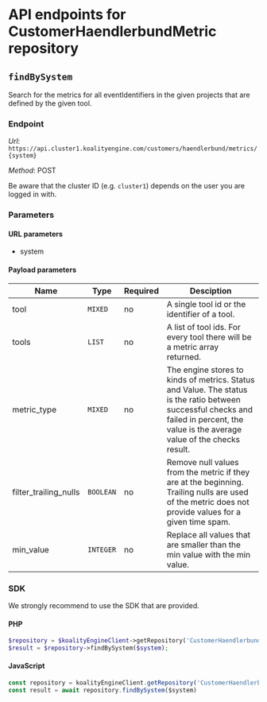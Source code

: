 # API endpoints for CustomerHaendlerbundMetric repository


## `findBySystem`

Search for the metrics for all eventIdentifiers in the given projects that are defined by the given tool.

### Endpoint

*Url*: ```https://api.cluster1.koalityengine.com/customers/haendlerbund/metrics/{system}```

*Method*: POST

Be aware that the cluster ID (e.g. `cluster1`) depends on the user you are logged in with.

### Parameters

#### URL parameters
 - system

#### Payload parameters

| Name                  | Type  | Required  | Desciption   |
|-----------------------|-------|-----------|--------------|
| tool  | `MIXED` |  no        | A single tool id or the identifier of a tool.           |
| tools  | `LIST` |  no        | A list of tool ids. For every tool there will be a metric array returned.           |
| metric_type  | `MIXED` |  no        | The engine stores to kinds of metrics. Status and Value. The status is the ratio between successful checks and failed in percent, the value is the average value of the checks result.           |
| filter_trailing_nulls  | `BOOLEAN` |  no        | Remove null values from the metric if they are at the beginning. Trailing nulls are used of the metric does not provide values for a given time spam.           |
| min_value  | `INTEGER` |  no        | Replace all values that are smaller than the min value with the min value.           |

### SDK

We strongly recommend to use the SDK that are provided.

#### PHP
```php
$repository = $koalityEngineClient->getRepository('CustomerHaendlerbundMetric');
$result = $repository->findBySystem($system);
```

#### JavaScript

```javascript
const repository = koalityEngineClient.getRepository('CustomerHaendlerbundMetric')
const result = await repository.findBySystem($system)
```

